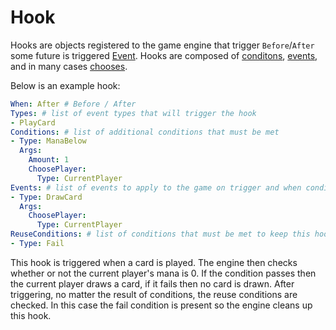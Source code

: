 # Hook

Hooks are objects registered to the game engine that trigger `Before`/`After` some future is triggered [Event](./event.md). Hooks are composed of [conditons](./condition.md), [events](./event.md), and in many cases [chooses](./choose.md).

Below is an example hook:

```yaml
When: After # Before / After
Types: # list of event types that will trigger the hook
- PlayCard
Conditions: # list of additional conditions that must be met
- Type: ManaBelow
  Args:
    Amount: 1
    ChoosePlayer:
      Type: CurrentPlayer
Events: # list of events to apply to the game on trigger and when conditions are met
- Type: DrawCard
  Args:
    ChoosePlayer:
      Type: CurrentPlayer
ReuseConditions: # list of conditions that must be met to keep this hook from being removed after trigger
- Type: Fail
```

This hook is triggered when a card is played. The engine then checks whether or not the current player's mana is 0. If the condition passes then the current player draws a card, if it fails then no card is drawn. After triggering, no matter the result of conditions, the reuse conditions are checked. In this case the fail condition is present so the engine cleans up this hook.

